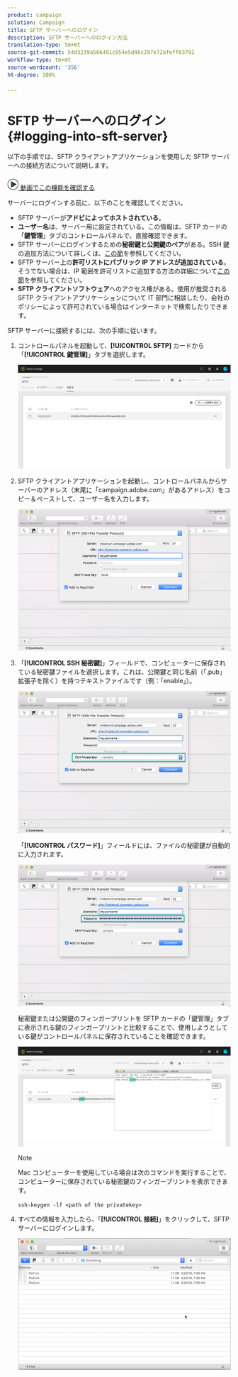 ```yaml
---
product: campaign
solution: Campaign
title: SFTP サーバーへのログイン
description: SFTP サーバーへのログイン方法
translation-type: tm+mt
source-git-commit: 54d3239a566491c854e5d46c297e72afeff83792
workflow-type: tm+mt
source-wordcount: '356'
ht-degree: 100%

---
```



# SFTP サーバーへのログイン{#logging-into-sft-server}

以下の手順では、SFTP クライアントアプリケーションを使用した SFTP サーバーへの接続方法について説明します。

![](assets/do-not-localize/how-to-video.png)[ 動画でこの機能を確認する](https://video.tv.adobe.com/v/27263?quality=12)

サーバーにログインする前に、以下のことを確認してください。

* SFTP サーバーが&#x200B;**アドビによってホストされている**。
* **ユーザー名**&#x200B;は、サーバー用に設定されている。この情報は、SFTP カードの「**鍵管理**」タブのコントロールパネルで、直接確認できます。
* SFTP サーバーにログインするための&#x200B;**秘密鍵と公開鍵のペア**&#x200B;がある。SSH 鍵の追加方法について詳しくは、[この節](../../sftp/using/key-management.md)を参照してください。
* SFTP サーバー上の&#x200B;**許可リストにパブリック IP アドレスが追加されている**。そうでない場合は、IP 範囲を許可リストに追加する方法の詳細について[この節](../../sftp/using/ip-range-allow-listing.md)を参照してください。
* **SFTP クライアントソフトウェア**&#x200B;へのアクセス権がある。使用が推奨される SFTP クライアントアプリケーションについて IT 部門に相談したり、会社のポリシーによって許可されている場合はインターネットで検索したりできます。

SFTP サーバーに接続するには、次の手順に従います。

1. コントロールパネルを起動して、**[!UICONTROL SFTP]** カードから「**[!UICONTROL 鍵管理]**」タブを選択します。

   ![](assets/sftp_card.png)

1. SFTP クライアントアプリケーションを起動し、コントロールパネルからサーバーのアドレス（末尾に「campaign.adobe.com」があるアドレス）をコピー＆ペーストして、ユーザー名を入力します。

   ![](assets/do-not-localize/connect1.png)

1. 「**[!UICONTROL SSH 秘密鍵]**」フィールドで、コンピューターに保存されている秘密鍵ファイルを選択します。これは、公開鍵と同じ名前（「.pub」拡張子を除く）を持つテキストファイルです（例：「enable」）。

   ![](assets/do-not-localize/connect2.png)

   「**[!UICONTROL パスワード]**」フィールドには、ファイルの秘密鍵が自動的に入力されます。

   ![](assets/do-not-localize/connect3.png)

   秘密鍵または公開鍵のフィンガープリントを SFTP カードの「鍵管理」タブに表示される鍵のフィンガープリントと比較することで、使用しようとしている鍵がコントロールパネルに保存されていることを確認できます。

   ![](assets/fingerprint_compare.png)

   >[!NOTE]
   >
   >Mac コンピューターを使用している場合は次のコマンドを実行することで、コンピューターに保存されている秘密鍵のフィンガープリントを表示できます。
   >
   >`ssh-keygen -lf <path of the privatekey>`

1. すべての情報を入力したら、「**[!UICONTROL 接続]**」をクリックして、SFTP サーバーにログインします。

   ![](assets/do-not-localize/sftpconnected.png)
